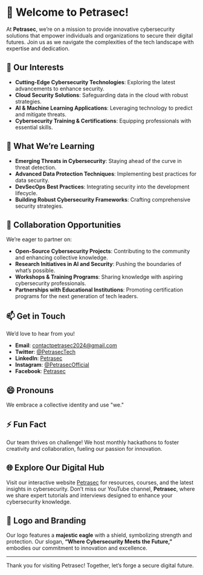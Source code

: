 # 👋 Welcome to Petrasec!

At **Petrasec**, we’re on a mission to provide innovative cybersecurity solutions that empower individuals and organizations to secure their digital futures. Join us as we navigate the complexities of the tech landscape with expertise and dedication.

## 👀 Our Interests
- **Cutting-Edge Cybersecurity Technologies**: Exploring the latest advancements to enhance security.
- **Cloud Security Solutions**: Safeguarding data in the cloud with robust strategies.
- **AI & Machine Learning Applications**: Leveraging technology to predict and mitigate threats.
- **Cybersecurity Training & Certifications**: Equipping professionals with essential skills.

## 🌱 What We’re Learning
- **Emerging Threats in Cybersecurity**: Staying ahead of the curve in threat detection.
- **Advanced Data Protection Techniques**: Implementing best practices for data security.
- **DevSecOps Best Practices**: Integrating security into the development lifecycle.
- **Building Robust Cybersecurity Frameworks**: Crafting comprehensive security strategies.

## 💞️ Collaboration Opportunities
We’re eager to partner on:
- **Open-Source Cybersecurity Projects**: Contributing to the community and enhancing collective knowledge.
- **Research Initiatives in AI and Security**: Pushing the boundaries of what’s possible.
- **Workshops & Training Programs**: Sharing knowledge with aspiring cybersecurity professionals.
- **Partnerships with Educational Institutions**: Promoting certification programs for the next generation of tech leaders.

## 📫 Get in Touch
We’d love to hear from you!
- **Email**: [contactpetrasec2024@gmail.com](mailto:contact@petrasec2024@gmail.com)
- **Twitter**: [@PetrasecTech](https://twitter.com/PetrasecTech)
- **LinkedIn**: [Petrasec](https://linkedin.com/company/petrasec)
- **Instagram**: [@PetrasecOfficial](https://www.instagram.com/petrasec2024?igsh=MXQ5anhmOGoyYmI5Mw%3D%3D&utm_source=qr)
- **Facebook**: [Petrasec](https://facebook.com/Petrasec)

## 😄 Pronouns
We embrace a collective identity and use "we."

## ⚡ Fun Fact
Our team thrives on challenge! We host monthly hackathons to foster creativity and collaboration, fueling our passion for innovation.

## 🌐 Explore Our Digital Hub
Visit our interactive website [Petrasec](http://www.petrasec.com) for resources, courses, and the latest insights in cybersecurity. Don’t miss our YouTube channel, **Petrasec**, where we share expert tutorials and interviews designed to enhance your cybersecurity knowledge.

## 🦅 Logo and Branding
Our logo features a **majestic eagle** with a shield, symbolizing strength and protection. Our slogan, **“Where Cybersecurity Meets the Future,”** embodies our commitment to innovation and excellence.

---

Thank you for visiting Petrasec! Together, let’s forge a secure digital future.
